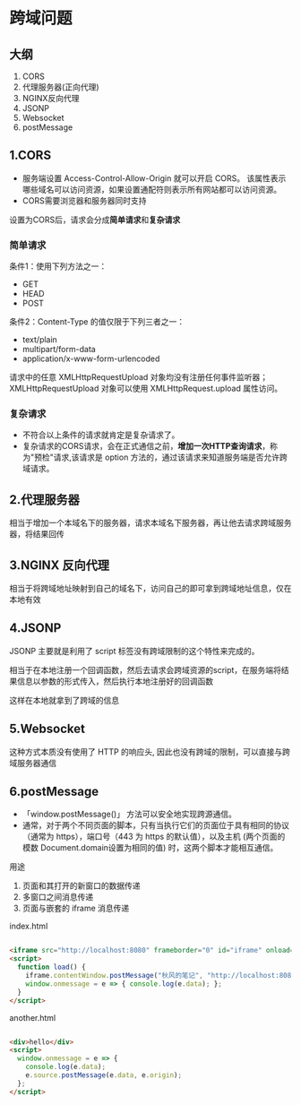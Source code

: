 # 跨域问题

## 大纲

1. CORS
2. 代理服务器(正向代理)
3. NGINX反向代理
4. JSONP
5. Websocket
6. postMessage

## 1.CORS

- 服务端设置 Access-Control-Allow-Origin 就可以开启 CORS。 该属性表示哪些域名可以访问资源，如果设置通配符则表示所有网站都可以访问资源。
- CORS需要浏览器和服务器同时支持

设置为CORS后，请求会分成**简单请求**和**复杂请求**

### 简单请求

条件1：使用下列方法之一：

- GET
- HEAD
- POST

条件2：Content-Type 的值仅限于下列三者之一：

- text/plain
- multipart/form-data
- application/x-www-form-urlencoded

请求中的任意 XMLHttpRequestUpload 对象均没有注册任何事件监听器； XMLHttpRequestUpload 对象可以使用 XMLHttpRequest.upload 属性访问。

### 复杂请求

- 不符合以上条件的请求就肯定是复杂请求了。
- 复杂请求的CORS请求，会在正式通信之前，**增加一次HTTP查询请求**，称为"预检"请求,该请求是 option 方法的，通过该请求来知道服务端是否允许跨域请求。

## 2.代理服务器

相当于增加一个本域名下的服务器，请求本域名下服务器，再让他去请求跨域服务器，将结果回传

## 3.NGINX 反向代理

相当于将跨域地址映射到自己的域名下，访问自己的即可拿到跨域地址信息，仅在本地有效

## 4.JSONP

JSONP 主要就是利用了 script 标签没有跨域限制的这个特性来完成的。

相当于在本地注册一个回调函数，然后去请求会跨域资源的script，在服务端将结果信息以参数的形式传入，然后执行本地注册好的回调函数

这样在本地就拿到了跨域的信息

## 5.Websocket

这种方式本质没有使用了 HTTP 的响应头, 因此也没有跨域的限制，可以直接与跨域服务器通信

## 6.postMessage

- 「window.postMessage()」 方法可以安全地实现跨源通信。
- 通常，对于两个不同页面的脚本，只有当执行它们的页面位于具有相同的协议（通常为 https），端口号（443 为 https 的默认值），以及主机 (两个页面的模数 Document.domain设置为相同的值) 时，这两个脚本才能相互通信。

用途

1. 页面和其打开的新窗口的数据传递
2. 多窗口之间消息传递
3. 页面与嵌套的 iframe 消息传递

index.html

```html

<iframe src="http://localhost:8080" frameborder="0" id="iframe" onload="load()"></iframe>
<script>
  function load() {
    iframe.contentWindow.postMessage("秋风的笔记", "http://localhost:8080");
    window.onmessage = e => { console.log(e.data); };
  }
</script>

```

another.html

```html

<div>hello</div>
<script>
  window.onmessage = e => { 
    console.log(e.data);
    e.source.postMessage(e.data, e.origin);
  };
</script>

```

